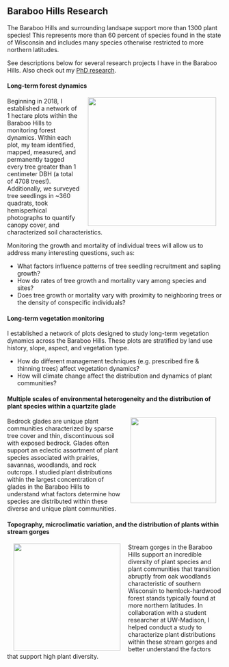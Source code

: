 ## Baraboo Hills Research

The Baraboo Hills and surrounding landsape support more than 1300 plant species! This represents more than 60 percent of species found in the state of Wisconsin and includes many species otherwise restricted to more northern latitudes.

See descriptions below for several research projects I have in the Baraboo Hills. Also check out my [PhD research](/coexistence).

#### Long-term forest dynamics
<img style="padding: 0 15px; float: right;" src="https://jaredjbeck.github.io/IMG_2156.JPG" width="300" align="right">

Beginning in 2018, I established a network of 1 hectare plots within the Baraboo Hills to monitoring forest dynamics. Within each plot, my team identified, mapped, measured, and permanently tagged every tree greater than 1 centimeter DBH (a total of 4708 trees!). Additionally, we surveyed tree seedlings in ~360 quadrats, took hemisperhical photographs to quantify canopy cover, and characterized soil characteristics.

Monitoring the growth and mortality of individual trees will allow us to address many interesting questions, such as:
* What factors influence patterns of tree seedling recruitment and sapling growth?
* How do rates of tree growth and mortality vary among species and sites?
* Does tree growth or mortality vary with proximity to neighboring trees or the density of conspecific individuals?

#### Long-term vegetation monitoring

I established a network of plots designed to study long-term vegetation dynamics across the Baraboo Hills. These plots are stratified by land use history, slope, aspect, and vegetation type. 

* How do different management techniques (e.g. prescribed fire & thinning trees) affect vegetation dynamics?
* How will climate change affect the distribution and dynamics of plant communities?

#### Multiple scales of environmental heterogeneity and the distribution of plant species within a quartzite glade
<img style="padding: 0 15px; float: right;" src="https://jaredjbeck.github.io/images/IMG_3624.png" width="200" align="right">

Bedrock glades are unique plant communities characterized by sparse tree cover and thin, discontinuous soil with exposed bedrock. Glades often support an eclectic assortment of plant species associated with prairies, savannas, woodlands, and rock outcrops. I studied plant distributions within the largest concentration of glades in the Baraboo Hills to understand what factors determine how species are distributed within these diverse and unique plant communities.

#### Topography, microclimatic variation, and the distribution of plants within stream gorges
<img style="padding: 0 15px; float: left;" src="https://jaredjbeck.github.io/images/IMG_1109.JPG" width="250" align="left"> Stream gorges in the Baraboo Hills support an incredible diversity of plant species and plant communities that transition abruptly from oak woodlands characteristic of southern Wisconsin to hemlock-hardwood forest stands typically found at more northern latitudes. In collaboration with a student researcher at UW-Madison, I helped conduct a study to characterize plant distributions within these stream gorges and better understand the factors that support high plant diversity.


